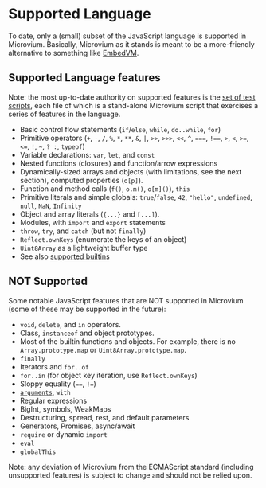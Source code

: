 # Supported Language

To date, only a (small) subset of the JavaScript language is supported in Microvium. Basically, Microvium as it stands is meant to be a more-friendly alternative to something like [EmbedVM](http://www.clifford.at/embedvm/).

## Supported Language features

Note: the most up-to-date authority on supported features is the [set of test scripts](../test/end-to-end/tests), each file of which is a stand-alone Microvium script that exercises a series of features in the language.

 - Basic control flow statements (`if`/`else`, `while`, `do..while`, `for`)
 - Primitive operators (`+`, `-`, `/`, `%`, `*`, `**`, `&`, `|`, `>>`, `>>>`, `<<`, `^`, `===`, `!==`, `>`, `<`, `>=`, `<=`, `!`, `~`, `? :`, `typeof`)
 - Variable declarations: `var`, `let`, and `const`
 - Nested functions (closures) and function/arrow expressions
 - Dynamically-sized arrays and objects (with limitations, see the next section), computed properties (`o[p]`).
 - Function and method calls (`f()`, `o.m()`, `o[m]()`), `this`
 - Primitive literals and simple globals: `true`/`false`, `42`, `"hello"`, `undefined`, `null`, `NaN`, `Infinity`
 - Object and array literals (`{...}` and `[...]`).
 - Modules, with `import` and `export` statements
 - `throw`, `try`, and `catch` (but not `finally`)
 - `Reflect.ownKeys` (enumerate the keys of an object)
 - `Uint8Array` as a lightweight buffer type
 - See also [supported builtins](./supported-builtins.md)

## NOT Supported

Some notable JavaScript features that are NOT supported in Microvium (some of these may be supported in the future):

 - `void`, `delete`, and `in` operators.
 - Class, `instanceof` and object prototypes.
 - Most of the builtin functions and objects. For example, there is no `Array.prototype.map` or `Uint8Array.prototype.map`.
 - `finally`
 - Iterators and `for..of`
 - `for..in` (for object key iteration, use `Reflect.ownKeys`)
 - Sloppy equality (`==`, `!=`)
 - [`arguments`](https://developer.mozilla.org/en-US/docs/Web/JavaScript/Reference/Functions/arguments), `with`
 - Regular expressions
 - BigInt, symbols, WeakMaps
 - Destructuring, spread, rest, and default parameters
 - Generators, Promises, async/await
 - `require` or dynamic `import`
 - `eval`
 - `globalThis`

Note: any deviation of Microvium from the ECMAScript standard (including unsupported features) is subject to change and should not be relied upon.
